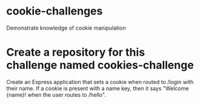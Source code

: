 # cookie-challenges
Demonstrate knowledge of cookie manipulation

# Create a repository for this challenge named cookies-challenge
Create an Express application that sets a cookie when routed to /login with their name. If a cookie is present with a name key, then it says "Welcome {name}! when the user routes to /hello".
